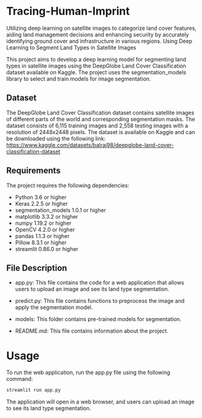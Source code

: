 # Tracing-Human-Imprint
Utilizing deep learning on satellite images to categorize land cover features, aiding land management decisions and enhancing security by accurately identifying ground cover and infrastructure in various regions.
Using Deep Learning to Segment Land Types in Satellite Images

This project aims to develop a deep learning model for segmenting land types in satellite images using the DeepGlobe Land Cover Classification dataset available on Kaggle. The project uses the segmentation_models library to select and train models for image segmentation.

## Dataset
The DeepGlobe Land Cover Classification dataset contains satellite images of different parts of the world and corresponding segmentation masks. The dataset consists of 6,115 training images and 2,558 testing images with a resolution of 2448x2448 pixels. The dataset is available on Kaggle and can be downloaded using the following link: https://www.kaggle.com/datasets/balraj98/deepglobe-land-cover-classification-dataset

## Requirements
The project requires the following dependencies:

- Python 3.6 or higher
- Keras 2.2.5 or higher
- segmentation_models 1.0.1 or higher
- matplotlib 3.3.2 or higher
- numpy 1.19.2 or higher
- OpenCV 4.2.0 or higher
- pandas 1.1.3 or higher
- Pillow 8.3.1 or higher
- streamlit 0.86.0 or higher

## File Description
- app.py: This file contains the code for a web application that allows users to upload an image and see its land type segmentation.

- predict.py: This file contains functions to preprocess the image and apply the segmentation model.

- models: This folder contains pre-trained models for segmentation.

- README.md: This file contains information about the project.

# Usage
To run the web application, run the app.py file using the following command:
```sh
streamlit run app.py
```
The application will open in a web browser, and users can upload an image to see its land type segmentation.
